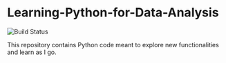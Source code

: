 # Learning-Python-for-Data-Analysis

![Build Status](https://github.com/aishwaryatiwari/Learning-Python-for-Data-Analysis/workflows/Python%20package/badge.svg)

This repository contains Python code meant to explore new functionalities and learn as I go.
